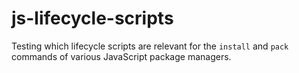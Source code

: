 # js-lifecycle-scripts

Testing which lifecycle scripts are relevant for the `install` and `pack` commands
of various JavaScript package managers.

